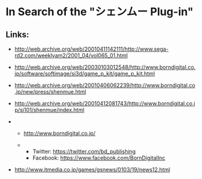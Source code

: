 # In Search of the "シェンムー Plug-in"



## Links:

- <http://web.archive.org/web/20010411142111/http://www.sega-rd2.com/weeklyam2/2001_04/vol065_01.html>

- <http://web.archive.org/web/20030103012548/http://www.borndigital.co.jp/software/softimage/si3d/game_p_kit/game_p_kit.html>

- <http://web.archive.org/web/20010406062239/http://www.borndigital.co.jp/new/press/shenmue.html>

- <http://web.archive.org/web/20010412081743/http://www.borndigital.co.jp/si101/shenmue/index.html>

- - <http://www.borndigital.co.jp/>

  - - Twitter: <https://twitter.com/bd_publishing>
    - Facebook: <https://www.facebook.com/BornDigitalInc>

- <http://www.itmedia.co.jp/games/gsnews/0103/19/news12.html>
